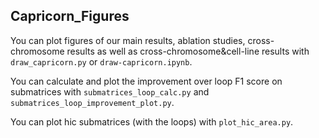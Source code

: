 ## Capricorn_Figures
You can plot figures of our main results, ablation studies, cross-chromosome results as well as cross-chromosome&cell-line results with `draw_capricorn.py` or `draw-capricorn.ipynb`.

You can calculate and plot the improvement over loop F1 score on submatrices with `submatrices_loop_calc.py` and `submatrices_loop_improvement_plot.py`.

You can plot hic submatrices (with the loops) with `plot_hic_area.py`.


